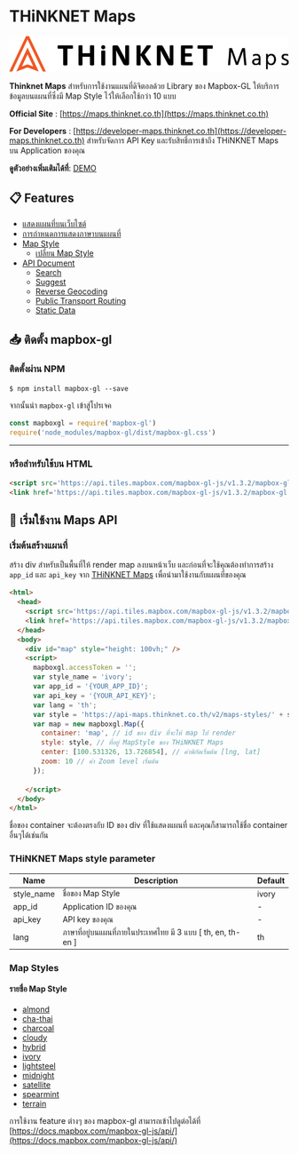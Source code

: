 # THiNKNET Maps

![THiNKNET Maps Logo](/static/image/logo_thinknet_maps.png)

**Thinknet Maps** สำหรับการใช้งานแผนที่ดิจิตอลด้วย Library ของ Mapbox-GL
ให้บริการข้อมูลบนแผนที่ซึ่งมี Map Style ไว้ให้เลือกใช้กว่า 10 แบบ

**Official Site** : [https://maps.thinknet.co.th](https://maps.thinknet.co.th)

**For Developers** : [https://developer-maps.thinknet.co.th](https://developer-maps.thinknet.co.th)
สำหรับจัดการ API Key และรับสิทธิ์การเข้าถึง THiNKNET Maps บน Application ของคุณ

**ดูตัวอย่างเพิ่มเติมได้ที่**: [DEMO](https://demo-maps.thinknet.co.th)

## :clipboard: Features

- [แสดงแผนที่บนเว็บไซต์](#get-started)
- [การกำหนดการแสดงภาษาบนแผนที่](./th/MAPSTYLE.md#การกำหนดการแสดงภาษาบนแผนที่)
- [Map Style](#map-style)
  - [เปลี่ยน Map Style](#change-map-style)
- [API Document](#)
  - [Search](./th/API_SEARCH.md)
  - [Suggest](./th/API_SUGGEST.md)
  - [Reverse Geocoding](./th/API_REVERSE_GEOCODING.md)
  - [Public Transport Routing](./th/API_PUBLIC_TRANSPORT_ROUTING.md)
  - [Static Data](./th/API_STATIC_DATA.md)

## :inbox_tray: ติดตั้ง mapbox-gl

### ติดตั้งผ่าน NPM

```shell
$ npm install mapbox-gl --save
```

จากนั้นนำ `mapbox-gl` เข้าสู่โปรเจค

```javascript
const mapboxgl = require('mapbox-gl')
require('node_modules/mapbox-gl/dist/mapbox-gl.css')
```

---

### หรือสำหรับใช้บน HTML

```html
<script src='https://api.tiles.mapbox.com/mapbox-gl-js/v1.3.2/mapbox-gl.js'></script>
<link href='https://api.tiles.mapbox.com/mapbox-gl-js/v1.3.2/mapbox-gl.css' rel='stylesheet' />
```

## :electric_plug: เริ่มใช้งาน Maps API

<a name="get-started"></a>

### เริ่มต้นสร้างแผนที่

สร้าง div สำหรับเป็นพื้นที่ให้ render map ลงบนหน้าเว็บ และก่อนที่จะใช้คุณต้องทำการสร้าง `app_id` และ `api_key` จาก [THiNKNET Maps](https://developer-maps.thinknet.co.th)
เพื่อนำมาใช้งานกับแผนที่ของคุณ

```html
<html>
  <head>
    <script src='https://api.tiles.mapbox.com/mapbox-gl-js/v1.3.2/mapbox-gl.js'></script>
    <link href='https://api.tiles.mapbox.com/mapbox-gl-js/v1.3.2/mapbox-gl.css' rel='stylesheet' />
  </head>
  <body>
    <div id="map" style="height: 100vh;" />
    <script>
      mapboxgl.accessToken = '';
      var style_name = 'ivory';
      var app_id = '{YOUR_APP_ID}';
      var api_key = '{YOUR_API_KEY}';
      var lang = 'th';
      var style = 'https://api-maps.thinknet.co.th/v2/maps-styles/' + style_name + '?app_id=' + app_id + '&api_key=' + api_key + '&lang=' + lang;
      var map = new mapboxgl.Map({
        container: 'map', // id ของ div ที่จะให้ map ไป render
        style: style, // ที่อยู่ MapStyle ของ THiNKNET Maps
        center: [100.531326, 13.726854], // ค่าพิกัดเริ่มต้น [lng, lat]
        zoom: 10 // ค่า Zoom level เริ่มต้น
      });

    </script>
  </body>
</html>
```

ชื่อของ container จะต้องตรงกับ ID ของ div ที่ใช้แสดงแผนที่ และคุณก็สามารถใช้ชื่อ container อื่นๆได้เช่นกัน

### THiNKNET Maps style parameter

| Name | Description | Default |
|------|-------------|---------|
| style_name | ชื่อของ Map Style | ivory |
| app_id | Application ID ของคุณ | - |
| api_key | API key ของคุณ | - |
| lang | ภาษาที่อยู่บนแผนที่ภายในประเทศไทย มี 3 แบบ [ th, en, th-en ] | th |

<a name="map-style"></a>

### Map Styles

#### รายชื่อ Map Style

- [almond](./th/MAPSTYLE.md#almond)
- [cha-thai](./th/MAPSTYLE.md#cha-thai)
- [charcoal](./th/MAPSTYLE.md#charcoal)
- [cloudy](./th/MAPSTYLE.md#cloudy)
- [hybrid](./th/MAPSTYLE.md#hybrid)
- [ivory](./th/MAPSTYLE.md#ivory)
- [lightsteel](./th/MAPSTYLE.md#lightsteel)
- [midnight](./th/MAPSTYLE.md#midnight)
- [satellite](./th/MAPSTYLE.md#satellite)
- [spearmint](./th/MAPSTYLE.md#spearmint)
- [terrain](./th/MAPSTYLE.md#terrain)

การใช้งาน feature ต่างๆ ของ mapbox-gl สามารถเข้าไปดูต่อได้ที่ [https://docs.mapbox.com/mapbox-gl-js/api/](https://docs.mapbox.com/mapbox-gl-js/api/)
